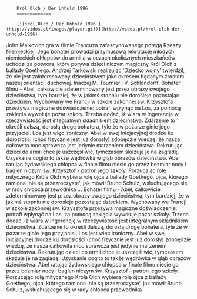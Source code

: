 
        Król Olch / Der Unhold 1996 
        =============
        
        [![Król Olch / Der Unhold 1996 ](http://vidos.pl/images/player.gif)](http://vidos.pl/krol-olch-der-unhold-1996)
        
        
 John Malkovich gra w filmie Francuza zafascynowanego potęgą Rzeszy Niemieckiej. Jego bohater prowadzi przymusową rekrutację młodych niemieckich chłopców do armii a w oczach okolicznych mieszkańców uchodzi za potwora, który porywa dzieci niczym magiczny Król Olch z ballady Goethego. Andrzej Tarkowski realizując 'Dziecko wojny' twierdził, że nie jest zainteresowany dzieciństwem jako okresem będącym źródłem naszej orientacji duchowej. Inaczej M. Tournier i V. Schlöndorff. Bohater filmu - Abel, całkowicie zdeterminowany jest przez obrazy swojego dzieciństwa, tym bardziej, że w jakimś stopniu nie dorośleje pozostając dzieckiem. Wychowany we Francji w szkole zakonnej św. Krzysztofa przeżywa magiczne doświadczenie: potrafi wpłynąć na Los, za pomocą zaklęcia wywołuje pożar szkoły. Trzeba dodać, iż wiara w ingerencję w rzeczywistość jest integralnym składnikiem dzieciństwa. Zdarzenie to określi dalszą, dorosłą drogę bohatera, tyle że w pożarze ginie jego przyjaciel. Los jest więc ironiczny. Abel w swej inicjacyjnej drodze ku dorosłości (choć fizycznie jest już dorosły) zdobędzie wiedzę, że nasza całkowita moc sprawcza jest jedynie marzeniem dzieciństwa. Rekrutując dzieci do armii chce je uszczęśliwić, tymczasem skazuje je na zagładę. Uzyskanie cogito to także wędrówka w głąb obrazów dzieciństwa. Abel ratując żydowskiego chłopca w finale filmu niesie go przez bezmiar nocy i bagien niczym św. Krzysztof - patron jego szkoły. Porzucając rolę mitycznego Króla Olch wybiera rolę ojca z ballady Goethego, ojca, którego ramiona 'nie są przezroczyste', jak mówił Bruno Schulz, wsłuchującego się w rady chłopca przewodnika   ... Bohater filmu - Abel, całkowicie zdeterminowany jest przez obrazy swojego dzieciństwa, tym bardziej, że w jakimś stopniu nie dorośleje pozostając dzieckiem. Wychowany we Francji w szkole zakonnej św. Krzysztofa przeżywa magiczne doświadczenie: potrafi wpłynąć na Los, za pomocą zaklęcia wywołuje pożar szkoły. Trzeba dodać, iż wiara w ingerencję w rzeczywistość jest integralnym składnikiem dzieciństwa. Zdarzenie to określi dalszą, dorosłą drogę bohatera, tyle że w pożarze ginie jego przyjaciel. Los jest więc ironiczny. Abel w swej inicjacyjnej drodze ku dorosłości (choć fizycznie jest już dorosły) zdobędzie wiedzę, że nasza całkowita moc sprawcza jest jedynie marzeniem dzieciństwa. Rekrutując dzieci do armii chce je uszczęśliwić, tymczasem skazuje je na zagładę. Uzyskanie cogito to także wędrówka w głąb obrazów dzieciństwa. Abel ratując żydowskiego chłopca w finale filmu niesie go przez bezmiar nocy i bagien niczym św. Krzysztof - patron jego szkoły. Porzucając rolę mitycznego Króla Olch wybiera rolę ojca z ballady Goethego, ojca, którego ramiona 'nie są przezroczyste', jak mówił Bruno Schulz, wsłuchującego się w rady chłopca przewodnika
    